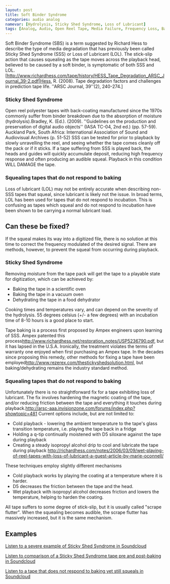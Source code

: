 ```yaml
---
layout: post
title: Soft Binder Syndrome
categories: audio analog
namevar: [Hydrolysis, Sticky Shed Syndrome, Loss of Lubricant]
tags: [Analog, Audio, Open Reel Tape, Media Failure, Frequency Loss, Baking]
---
```


Soft Binder Syndrome (SBS) is a term suggested by Richard Hess to describe the type of media degradation that has previously been called Sticky Shed Syndrome (SSS) or Loss of Lubricant (LOL). The stick-slip action that causes squealing as the tape moves across the playback head, believed to be caused by a soft binder, is symptomatic of both SSS and LOL.<ref name="Hess">[http://www.richardhess.com/tape/history/HESS_Tape_Degradation_ARSC_Journal_39-2.pdf|Hess, R. (2008). Tape degradation factors and challenges in prediction tape life. ''ARSC Journal, 39''(2), 240-274.]</ref>

### Sticky Shed Syndrome

Open reel polyester tapes with back-coating manufactured since the 1970s commonly suffer from binder breakdown due to the absorption of moisture (hydrolysis).<ref>Bradley, K. (Ed.). (2009). ''Guidelines on the production and preservation of digital audio objects'' (IASA TC-04, 2nd ed.) (pp. 57-59). Auckland Park, South Africa: International Association of Sound and Audiovisual Archives (p. 51-52)</ref> SSS can be tested for prior to playback by slowly unravelling the reel, and seeing whether the tape comes cleanly off the pack or if it sticks. If a tape suffering from SSS is played back, the heads and guides will quickly accumulate deposit, reducing high frequency response and often producing an audible squeal. Playback in this condition WILL DAMAGE the tape.

### Squealing tapes that do not respond to baking 

Loss of lubricant (LOL) may not be entirely accurate when describing non-SSS tapes that squeal, since lubricant is likely not the issue.<ref name="Hess"></ref> In broad terms, LOL has been used for tapes that do not respond to incubation. This is confusing as tapes which squeal and do not respond to incubation have been shown to be carrying a normal lubricant load.<ref name="Hess"></ref>

## Can these be fixed? 

If the squeal makes its way into a digitized file, there is no solution at this time to correct the frequency modulated of the desired signal. There are methods, however, to prevent the squeal from occurring during playback.

### Sticky Shed Syndrome

Removing moisture from the tape pack will get the tape to a playable state for digitization, which can be achieved by:

* Baking the tape in a scientific oven
* Baking the tape in a vacuum oven
* Dehydrating the tape in a food dehydrator

Cooking times and temperatures vary, and can depend on the severity of the hydrolysis. 55 degrees celsius (+/- a few degrees) with an incubation time of 8-10 hours is a good place to start.

Tape baking is a process first proposed by Ampex engineers upon learning of SSS. Ampex patented this process<ref>http://www.richardhess.net/restoration_notes/USP5236790.pdf</ref>, but it has lapsed in the U.S.A. Ironically, the treatment violates the terms of warranty one enjoyed when first purchasing an Ampex tape.  In the decades since proposing this remedy, other methods for fixing a tape have been employed<ref>http://www.rezerex.com/thestickyshedsolution.html</ref>, but baking/dehydrating remains the industry standard method.

### Squealing tapes that do not respond to baking

Unfortunately there is no straightforward fix for a tape exhibiting loss of lubricant. The fix involves hardening the magnetic coating of the tape, and/or reducing friction between the tape and everything it touches during playback.<ref>http://arsc-aaa.invisionzone.com/forums/index.php?showtopic=481</ref> Current options include, but are not limited to:

* Cold playback - lowering the ambient temperature to the tape's glass transition temperature, i.e. playing the tape back in a fridge <ref name="Hess"></ref>
* Holding a q-tip continually moistened with D5 siloxane against the tape during playback <ref name="Hess"></ref>
* Creating a steady isopropyl alcohol drip to cool and lubricate the tape during playback <ref>http://richardhess.com/notes/2006/03/09/wet-playing-of-reel-tapes-with-loss-of-lubricant-a-guest-article-by-marie-oconnell/</ref>

These techniques employ slightly different mechanisms

* Cold playback works by playing the coating at a temperature where it is harder.
* D5 decreases the friction between the tape and the head.
* Wet playback with isopropyl alcohol decreases friction and lowers the temperature, helping to harden the coating.

All tape suffers to some degree of stick-slip, but it is usually called "scrape flutter". When the squealing becomes audible, the scrape flutter has massively increased, but it is the same mechanism.

## Examples

[Listen to a severe example of Sticky Shed Syndrome in Soundcloud](https://soundcloud.com/av_artifact_atlas/soft-binder-syndrom-sticky)

[Listen to comparison of a Sticky Shed Syndrome tape pre and post-baking in Soundcloud](https://soundcloud.com/av_artifact_atlas/soft-binder-syndrome-sticky)

[Listen to a tape that does not respond to baking yet still squeals in Soundcloud](https://soundcloud.com/av_artifact_atlas/soft-binder-syndrome-loss-of)
